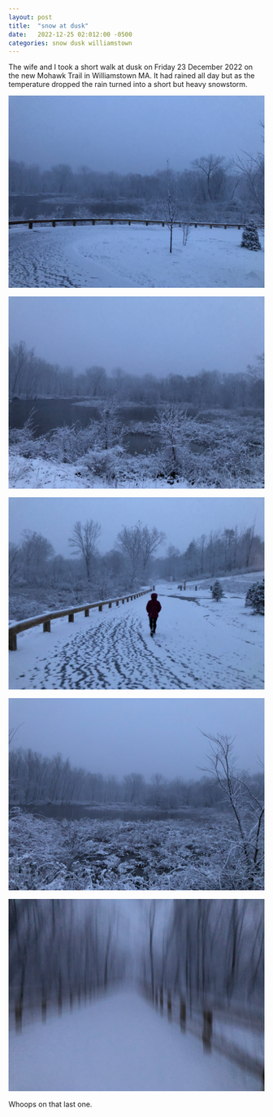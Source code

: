 ```yaml
---
layout: post
title:  "snow at dusk"
date:   2022-12-25 02:012:00 -0500
categories: snow dusk williamstown
---
```


The wife and I took a short walk at dusk on Friday 23 December 2022 on the new Mohawk Trail in Williamstown MA. It had rained all day but as the temperature dropped the rain turned into a short but heavy snowstorm.

![new trail](/assets/images/IMG_2254.jpeg)  

![new trail](/assets/images/IMG_2259.jpeg)  

![new trail](/assets/images/IMG_2260.jpeg)  

![new trail](/assets/images/IMG_2261.jpeg)  

![new trail](/assets/images/IMG_2264.jpeg)  

Whoops on that last one.

